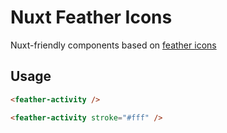 # Nuxt Feather Icons

Nuxt-friendly components based on [feather icons](https://feathericons.com)

## Usage

```html
<feather-activity />
```

```html
<feather-activity stroke="#fff" />
```
